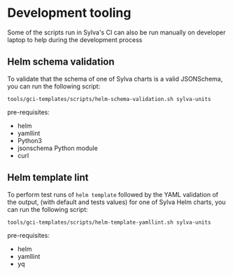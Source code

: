 # Development tooling

Some of the scripts run in  Sylva's CI can also be run manually on developer laptop to help during the development process

## Helm schema validation

To validate that the schema of one of Sylva charts is a valid JSONSchema, you can run the following script:

`tools/gci-templates/scripts/helm-schema-validation.sh sylva-units`

pre-requisites:

* helm
* yamllint
* Python3
* jsonschema Python module
* curl

## Helm template lint

To perform test runs of `helm template` followed by the YAML validation of the output, (with default and tests values) for one of Sylva Helm charts, you can run the following script:

`tools/gci-templates/scripts/helm-template-yamllint.sh sylva-units`

pre-requisites:

* helm
* yamllint
* yq
